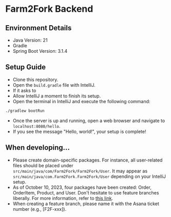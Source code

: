 # Farm2Fork Backend

## Environment Details
- Java Version: 21
- Gradle
- Spring Boot Version: 3.1.4

## Setup Guide
- Clone this repository.
- Open the `build.gradle` file with IntelliJ.
- If it asks to 
- Allow IntelliJ a moment to finish its setup.
- Open the terminal in IntelliJ and execute the following command:
```sh
./gradlew bootRun
```
- Once the server is up and running, open a web browser and navigate to `localhost:8080/hello`.
- If you see the message "Hello, world!", your setup is complete!

## When developing...
- Please create domain-specific packages. For instance, all user-related files should be placed under `src/main/java/com/Farm2Fork/Farm2Fork/User`. It may appear as `src/main/java/com.Farm2Fork.Farm2Fork/User` depending on your IntelliJ setup.
- As of October 10, 2023, four packages have been created: Order, OrderItem, Product, and User. Don't hesitate to use feature branches liberally. For more information, refer to [this link](https://www.atlassian.com/git/tutorials/comparing-workflows/gitflow-workflow#:~:text=What%20is%20Gitflow%3F,lived%20branches%20and%20larger%20commits).
- When creating a feature branch, please name it with the Asana ticket number (e.g., [F2F-xxx]).
